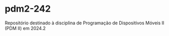 # pdm2-242
Repositório destinado à disciplina de Programação de Dispositivos Móveis II (PDM II) em 2024.2
